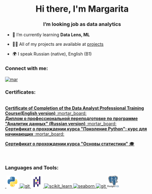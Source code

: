 <h1 align="center">Hi there, I'm Margarita </h2>
<h3 align="center">I’m looking job as data analytics</h3>

- 🌱 I’m currently learning **Data Lens, ML** 

- 👨‍💻 All of my projects are available at [projects](https://github.com/MargaritkaT/yandex_practicum_projects)

- 🌍 I speak Russian (native), English (B1)

### Connect with me:
<p align="left">
<a href="https://t.me/Margaritka_Tk" target="blank"><img align="center" src="https://img2.freepng.ru/20180605/ef/kisspng-telegram-encapsulated-postscript-transfer-5b170605610126.3859681215282355253974.jpg" alt="mar" height="40" width="60" /></a>
  
### Certificates:
<br>
  <a href="https://github.com/MargaritkaT/yandex_practicum_projects/blob/main/yandex_ad_certificate_en.pdf"><b>Сertificate of Completion of the Data Analyst Professional Training Course(English version)</b> :mortar_board: </a><br>
    <a href="https://github.com/MargaritkaT/yandex_practicum_projects/blob/main/yandex_ad_certificate_rus.pdf"><b>Диплом о профессиональной переподготовке по программе "Аналитик данных" (Russian version)</b> :mortar_board: </a><br>
 <a href="https://stepik.org/cert/1506154"><b>Сертификат о прохождении курса "Поколение Python": курс для начинающих</b> :mortar_board: </a>

 <a href="https://stepik.org/cert/1901198"><b>Сертификат о прохождении курса "Основы статистики"</b> :mortar_board: </a>
</p><br>


<h3 align="left">Languages and Tools:</h3>
<a href="https://www.gitkraken.com/" target="_blank" rel="noreferrer"> <img <a href="https://www.python.org" target="_blank" rel="noreferrer"> <img src="https://raw.githubusercontent.com/devicons/devicon/master/icons/python/python-original.svg" alt="python" width="40" height="40"/> </a> 
<a href="https://jupyter.org/" target="_blank" rel="noreferrer"> <img src="https://raw.githubusercontent.com/daniilshat/daniilshat/2583381c09497c680369e95dce7e029d93484d94/icons/Jupyter.svg" alt="git" width="40" height="40"/> </a> 
</a> <a href="https://pandas.pydata.org/" target="_blank" rel="noreferrer"> <img src="https://raw.githubusercontent.com/devicons/devicon/2ae2a900d2f041da66e950e4d48052658d850630/icons/pandas/pandas-original.svg" alt="pandas" width="40" height="40"/> </a>
<a href="https://scikit-learn.org/" target="_blank" rel="noreferrer"> <img src="https://upload.wikimedia.org/wikipedia/commons/0/05/Scikit_learn_logo_small.svg" alt="scikit_learn" width="40" height="40"/> </a> <a href="https://seaborn.pydata.org/" target="_blank" rel="noreferrer"> <img src="https://seaborn.pydata.org/_images/logo-mark-lightbg.svg" alt="seaborn" width="40" height="40"/> </a> 
<a href="https://git-scm.com/" target="_blank" rel="noreferrer"> <img src="https://www.vectorlogo.zone/logos/git-scm/git-scm-icon.svg" alt="git" width="40" height="40"/>  <a href="https://www.postgresql.org" target="_blank" rel="noreferrer"> <img src="https://raw.githubusercontent.com/devicons/devicon/master/icons/postgresql/postgresql-original-wordmark.svg" alt="postgresql" width="40" height="40"/> </a>

